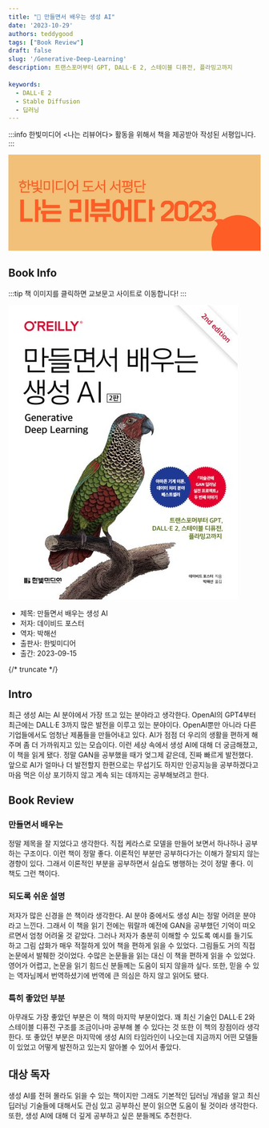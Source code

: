 ```yaml
---
title: "📖 만들면서 배우는 생성 AI"
date: '2023-10-29'
authors: teddygood
tags: ["Book Review"]
draft: false
slug: '/Generative-Deep-Learning'
description: 트랜스포머부터 GPT, DALL·E 2, 스테이블 디퓨전, 플라밍고까지

keywords:
  - DALL·E 2 
  - Stable Diffusion
  - 딥러닝
---
```


:::info
한빛미디어 \<나는 리뷰어다\> 활동을 위해서 책을 제공받아 작성된 서평입니다.
:::

![나는 리뷰어다 2023](../assets/I-am-reviewer-2023.jpg)

## Book Info

:::tip
책 이미지를 클릭하면 교보문고 사이트로 이동합니다!
:::

[![책](../assets/review/Generative-deep-learning.jpg)](https://product.kyobobook.co.kr/detail/S000208953342)

- 제목: 만들면서 배우는 생성 AI
- 저자: 데이비드 포스터
- 역자: 박해선
- 출판사: 한빛미디어
- 출간: 2023-09-15

{/* truncate */}

## Intro

최근 생성 AI는 AI 분야에서 가장 뜨고 있는 분야라고 생각한다. OpenAI의 GPT4부터 최근에는 DALL·E 3까지 많은 발전을 이루고 있는 분야이다. OpenAI뿐만 아니라 다른 기업들에서도 엄청난 제품들을 만들어내고 있다. AI가 점점 더 우리의 생활을 편하게 해주며 좀 더 가까워지고 있는 모습이다. 이런 세상 속에서 생성 AI에 대해 더 궁금해졌고, 이 책을 읽게 됐다. 정말 GAN을 공부했을 때가 엊그제 같은데, 진짜 빠르게 발전했다. 앞으로 AI가 얼마나 더 발전할지 한편으로는 무섭기도 하지만 인공지능을 공부하겠다고 마음 먹은 이상 포기하지 않고 계속 되는 데까지는 공부해보려고 한다.

## Book Review

### 만들면서 배우는

정말 제목을 잘 지었다고 생각한다. 직접 케라스로 모델을 만들어 보면서 하나하나 공부하는 구조이다. 이런 책이 정말 좋다. 이론적인 부분만 공부하다가는 이해가 잘되지 않는 경향이 있다. 그래서 이론적인 부분을 공부하면서 실습도 병행하는 것이 정말 좋다. 이 책도 그런 책이다. 

### 되도록 쉬운 설명

저자가 많은 신경을 쓴 책이라 생각한다. AI 분야 중에서도 생성 AI는 정말 어려운 분야라고 느낀다. 그래서 이 책을 읽기 전에는 뭐랄까 예전에 GAN을 공부했던 기억이 떠오르면서 엄청 어려울 것 같았다. 그러나 저자가 충분히 이해할 수 있도록 예시를 들기도 하고 그림 삽화가 매우 적절하게 있어 책을 편하게 읽을 수 있었다. 그림들도 거의 직접 논문에서 발췌한 것이었다. 수많은 논문들을 읽는 대신 이 책을 편하게 읽을 수 있었다. 영어가 어렵고, 논문을 읽기 힘드신 분들께는 도움이 되지 않을까 싶다. 또한, 믿을 수 있는 역자님께서 번역하셨기에 번역에 큰 의심은 하지 않고 읽어도 됐다. 

### 특히 좋았던 부분

아무래도 가장 좋았던 부분은 이 책의 마지막 부분이었다. 꽤 최신 기술인 DALL·E 2와 스테이블 디퓨전 구조를 조금이나마 공부해 볼 수 있다는 것 또한 이 책의 장점이라 생각한다. 또 좋았던 부분은 마지막에 생성 AI의 타임라인이 나오는데 지금까지 어떤 모델들이 있었고 어떻게 발전하고 있는지 알아볼 수 있어서 좋았다. 

## 대상 독자

생성 AI를 전혀 몰라도 읽을 수 있는 책이지만 그래도 기본적인 딥러닝 개념을 알고 최신 딥러닝 기술들에 대해서도 관심 있고 공부하신 분이 읽으면 도움이 될 것이라 생각한다. 또한, 생성 AI에 대해 더 깊게 공부하고 싶은 분들께도 추천한다.